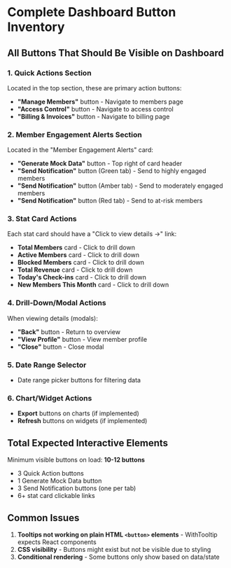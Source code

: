 # Complete Dashboard Button Inventory

## All Buttons That Should Be Visible on Dashboard

### 1. Quick Actions Section
Located in the top section, these are primary action buttons:
- **"Manage Members"** button - Navigate to members page
- **"Access Control"** button - Navigate to access control
- **"Billing & Invoices"** button - Navigate to billing page

### 2. Member Engagement Alerts Section
Located in the "Member Engagement Alerts" card:
- **"Generate Mock Data"** button - Top right of card header
- **"Send Notification"** button (Green tab) - Send to highly engaged members
- **"Send Notification"** button (Amber tab) - Send to moderately engaged members  
- **"Send Notification"** button (Red tab) - Send to at-risk members

### 3. Stat Card Actions
Each stat card should have a "Click to view details →" link:
- **Total Members** card - Click to drill down
- **Active Members** card - Click to drill down
- **Blocked Members** card - Click to drill down
- **Total Revenue** card - Click to drill down
- **Today's Check-ins** card - Click to drill down
- **New Members This Month** card - Click to drill down

### 4. Drill-Down/Modal Actions
When viewing details (modals):
- **"Back"** button - Return to overview
- **"View Profile"** button - View member profile
- **"Close"** button - Close modal

### 5. Date Range Selector
- Date range picker buttons for filtering data

### 6. Chart/Widget Actions
- **Export** buttons on charts (if implemented)
- **Refresh** buttons on widgets (if implemented)

## Total Expected Interactive Elements
Minimum visible buttons on load: **10-12 buttons**
- 3 Quick Action buttons
- 1 Generate Mock Data button
- 3 Send Notification buttons (one per tab)
- 6+ stat card clickable links

## Common Issues
1. **Tooltips not working on plain HTML `<button>` elements** - WithTooltip expects React components
2. **CSS visibility** - Buttons might exist but not be visible due to styling
3. **Conditional rendering** - Some buttons only show based on data/state
